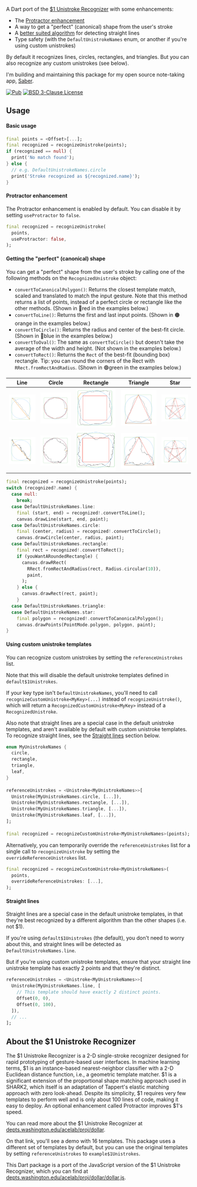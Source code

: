 A Dart port of the
[$1 Unistroke Recognizer](https://depts.washington.edu/acelab/proj/dollar/index.html)
with some enhancements:
- The [Protractor enhancement](https://dl.acm.org/doi/10.1145/1753326.1753654)
- A way to get a "perfect" (canonical) shape from the user's stroke
- A [better suited algorithm](https://en.wikipedia.org/wiki/Mean_absolute_error) for detecting straight lines
- Type safety (with the `DefaultUnistrokeNames` enum, or another if you're using custom unistrokes)

By default it recognizes lines, circles, rectangles, and triangles.
But you can also recognize any custom unistrokes (see below).

I'm building and maintaining this package for my open source note-taking app,
[Saber](https://github.com/saber-notes/saber).

[![Pub](https://img.shields.io/pub/v/one_dollar_unistroke_recognizer.svg)](https://pub.dev/packages/one_dollar_unistroke_recognizer)
[![BSD 3-Clause License](https://img.shields.io/badge/license-BSD%203--Clause-blue.svg)](LICENSE)

## Usage

#### Basic usage

```dart
final points = <Offset>[...];
final recognized = recognizeUnistroke(points);
if (recognized == null) {
  print('No match found');
} else {
  // e.g. DefaultUnistrokeNames.circle
  print('Stroke recognized as ${recognized.name}');
}
```

#### Protractor enhancement

The Protractor enhancement is enabled by default. You can disable it by setting `useProtractor` to `false`.

```dart
final recognized = recognizeUnistroke(
  points,
  useProtractor: false,
);
```

#### Getting the "perfect" (canonical) shape

You can get a "perfect" shape from the user's stroke by calling one of the following methods on the `RecognizedUnistroke` object:
- `convertToCanonicalPolygon()`: Returns the closest template match, scaled and translated to match the input gesture. Note that this method returns a list of points, instead of a perfect circle or rectangle like the other methods. (Shown in 🔴red in the examples below.)
- `convertToLine()`: Returns the first and last input points. (Shown in 🟠orange in the examples below.)
- `convertToCircle()`: Returns the radius and center of the best-fit circle. (Shown in 🔵blue in the examples below.)
- `convertToOval()`: The same as `convertToCircle()` but doesn't take the average of the width and height. (Not shown in the examples below.)
- `convertToRect()`: Returns the `Rect` of the best-fit (bounding box) rectangle. Tip: you can round the corners of the Rect with `RRect.fromRectAndRadius`. (Shown in 🟢green in the examples below.)

<!-- Show examples from the test/goldens folder in a table -->
| Line | Circle | Rectangle | Triangle | Star |
| -- | -- | -- | -- | -- |
| ![Line](test/goldens/line.png) | ![Circle](test/goldens/circle.png) | ![Rectangle](test/goldens/rectangle.png) | ![Triangle](test/goldens/triangle.png) | ![Star](test/goldens/star.png) |
| ![Line HQ](test/goldens/line_hq.png) | ![Circle HQ](test/goldens/circle_hq.png) | ![Rectangle HQ](test/goldens/rectangle_hq.png) | ![Triangle HQ](test/goldens/triangle_hq.png) | ![Star HQ](test/goldens/star_hq.png) |

```dart
final recognized = recognizeUnistroke(points);
switch (recognized?.name) {
  case null:
    break;
  case DefaultUnistrokeNames.line:
    final (start, end) = recognized!.convertToLine();
    canvas.drawLine(start, end, paint);
  case DefaultUnistrokeNames.circle:
    final (center, radius) = recognized!.convertToCircle();
    canvas.drawCircle(center, radius, paint);
  case DefaultUnistrokeNames.rectangle:
    final rect = recognized!.convertToRect();
    if (youWantARoundedRectangle) {
      canvas.drawRRect(
        RRect.fromRectAndRadius(rect, Radius.circular(10)),
        paint,
      );
    } else {
      canvas.drawRect(rect, paint);
    }
  case DefaultUnistrokeNames.triangle:
  case DefaultUnistrokeNames.star:
    final polygon = recognized!.convertToCanonicalPolygon();
    canvas.drawPoints(PointMode.polygon, polygon, paint);
}
```

#### Using custom unistroke templates

You can recognize custom unistrokes by setting the `referenceUnistrokes` list.

Note that this will disable the default unistroke templates defined in `default$1Unistrokes`.

If your key type isn't `DefaultUnistrokeNames`, you'll need to call
`recognizeCustomUnistroke<MyKey>(...)` instead of `recognizeUnistroke()`,
which will return a `RecognizedCustomUnistroke<MyKey>` instead of a
`RecognizedUnistroke`.

Also note that straight lines are a special case in the default unistroke templates,
and aren't available by default with custom unistroke templates.
To recognize straight lines, see the [Straight lines](#straight-lines) section below.

```dart
enum MyUnistrokeNames {
  circle,
  rectangle,
  triangle,
  leaf,
}

referenceUnistrokes = <Unistroke<MyUnistrokeNames>>[
  Unistroke(MyUnistrokeNames.circle, [...]),
  Unistroke(MyUnistrokeNames.rectangle, [...]),
  Unistroke(MyUnistrokeNames.triangle, [...]),
  Unistroke(MyUnistrokeNames.leaf, [...]),
];

final recognized = recognizeCustomUnistroke<MyUnistrokeNames>(points);
```

Alternatively, you can temporarily override the `referenceUnistrokes` list for a single call to `recognizeUnistroke` by setting the `overrideReferenceUnistrokes` list.

```dart
final recognized = recognizeCustomUnistroke<MyUnistrokeNames>(
  points,
  overrideReferenceUnistrokes: [...],
);
```

#### Straight lines

Straight lines are a special case in the default unistroke templates,
in that they're best recognized by a different algorithm than the other shapes (i.e. not $1).

If you're using `default$1Unistrokes` (the default), you don't need to worry about this, and straight lines will be detected as `DefaultUnistrokeNames.line`.

But if you're using custom unistroke templates,
ensure that your straight line unistroke template has exactly 2 points and that they're distinct.

```dart
referenceUnistrokes = <Unistroke<MyUnistrokeNames>>[
  Unistroke(MyUnistrokeNames.line, [
    // This template should have exactly 2 distinct points.
    Offset(0, 0),
    Offset(0, 100),
  ]),
  // ...
];
```

## About the $1 Unistroke Recognizer

The $1 Unistroke Recognizer is a 2-D single-stroke recognizer designed for rapid prototyping of gesture-based user interfaces. In machine learning terms, $1 is an instance-based nearest-neighbor classifier with a 2-D Euclidean distance function, i.e., a geometric template matcher. $1 is a significant extension of the proportional shape matching approach used in SHARK2, which itself is an adaptation of Tappert's elastic matching approach with zero look-ahead. Despite its simplicity, $1 requires very few templates to perform well and is only about 100 lines of code, making it easy to deploy. An optional enhancement called Protractor improves $1's speed. 

You can read more about the $1 Unistroke Recognizer at [depts.washington.edu/acelab/proj/dollar](https://depts.washington.edu/acelab/proj/dollar/index.html).

On that link, you'll see a demo with 16 templates. This package uses a different set of templates by default, but you can use the original templates by setting `referenceUnistrokes` to `example$1Unistrokes`.

This Dart package is a port of the JavaScript version of the $1 Unistroke Recognizer, which you can find at [depts.washington.edu/acelab/proj/dollar/dollar.js](https://depts.washington.edu/acelab/proj/dollar/dollar.js).

